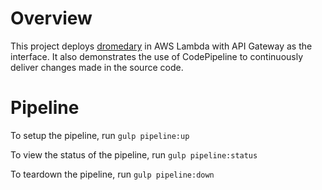 # Overview
This project deploys [dromedary](https://github.com/stelligent/dromedary) in AWS Lambda with API Gateway as the interface.  It also demonstrates the use of CodePipeline to continuously deliver changes made in the source code.

# Pipeline
To setup the pipeline, run `gulp pipeline:up`

To view the status of the pipeline, run `gulp pipeline:status`

To teardown the pipeline, run `gulp pipeline:down`